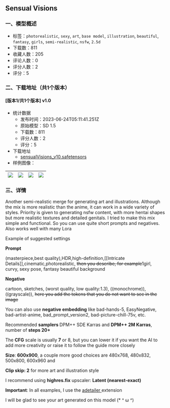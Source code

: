 ## Sensual Visions
### 一、模型概述

- 标签：`photorealistic`, `sexy`, `art`, `base model`, `illustration`, `beautiful`, `fantasy`, `girls`, `semi-realistic`, `nsfw`, `2.5d`
- 下载数：811
- 收藏人数：205
- 评论人数：0
- 评分人数：2
- 评分：5

### 二、下载地址（共1个版本）

#### [版本1/共1个版本] v1.0

- 统计数据
  - 发布时间：2023-06-24T05:11:41.251Z
  - 原始模型：SD 1.5
  - 下载数：811
  - 评分人数：2
  - 评分：5
- 下载地址
  - [sensualVisions_v10.safetensors](https://civitai.com/api/download/models/102711)
- 样例图像：

| <img src="https://image.civitai.com/xG1nkqKTMzGDvpLrqFT7WA/f91d4365-10a9-47ab-8631-e68e2addfd27/width=450/1266504.jpeg" /> | <img src="https://image.civitai.com/xG1nkqKTMzGDvpLrqFT7WA/1b655099-1681-4215-afa3-481dd7d8e5e6/width=450/1266517.jpeg" /> | <img src="https://image.civitai.com/xG1nkqKTMzGDvpLrqFT7WA/f7a9ab2d-1229-492c-85b6-c3ba3356fb35/width=450/1266588.jpeg" /> | <img src="https://image.civitai.com/xG1nkqKTMzGDvpLrqFT7WA/2b38e694-2b4f-4055-859c-eb2adab260f2/width=450/1266514.jpeg" /> |
| ---- | ---- | ---- | ---- |


### 三、详情
<p>Another semi-realistic merge for generating art and illustrations. Although the mix is more realistic than the anime, it can work in a wide variety of styles. Priority is given to generating nsfw content, with more hentai shapes but more realistic textures and detailed genitals. I tried to make this mix simple and functional. So you can use quite short prompts and negatives. Also works well with many Lora</p><p></p><p></p><p>Example of suggested settings</p><p><strong>Prompt</strong></p><p>(masterpiece,best quality),HDR,high-definition,[[Intricate Details]],cinematic,photorealistic, <s>then you describe, for example</s>1girl, curvy, sexy pose, fantasy beautiful background</p><p><strong>Negative</strong></p><p>cartoon, sketches, (worst quality, low quality:1.3), ((monochrome)), ((grayscale)), <s>here you add the tokens that you do not want to see in the image</s></p><p>You can also use <strong>negative embedding</strong> like bad-hands-5, EasyNegative, bad-artist-anime, bad_prompt_version2, bad-picture-chill-75v, etc.</p><p>Recommended <strong>samplers </strong>DPM++ SDE Karras and <strong>DPM++ 2M Karras</strong>, number of <strong>steps 20+</strong></p><p>The <strong>CFG</strong> scale is usually <strong>7</strong> or 8, but you can lower it if you want the AI to add more creativity or raise it to follow the guide more closely</p><p><strong>Size</strong>: <strong>600x900</strong>, a couple more good choices are 480x768, 480x832, 500x800, 600x960 and</p><p><strong>Clip skip: 2</strong> for more art and illustration style</p><p>I recommend using <strong>highres.fix</strong> upscaler: <strong>Latent (nearest-exact)</strong></p><p><strong>Important</strong>: In all examples, I use the <a rel="ugc" href="https://github.com/Bing-su/adetailer">adetailer </a>extension</p><p></p><p></p><p>I will be glad to see your art generated on this model (* ^ ω ^)</p>